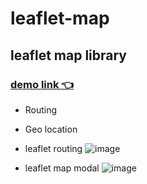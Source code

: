 # leaflet-map
## leaflet map library
### [demo link 👈](https://prakash-pun7.github.io/leaflet-map/)
- Routing 
- Geo location
 
- leaflet routing
![image](https://user-images.githubusercontent.com/62987311/120896658-3e485100-c642-11eb-882a-f806e77e629f.png)

- leaflet map modal
![image](https://user-images.githubusercontent.com/62987311/120896588-ff1a0000-c641-11eb-92fa-3f0a4f400743.png)
